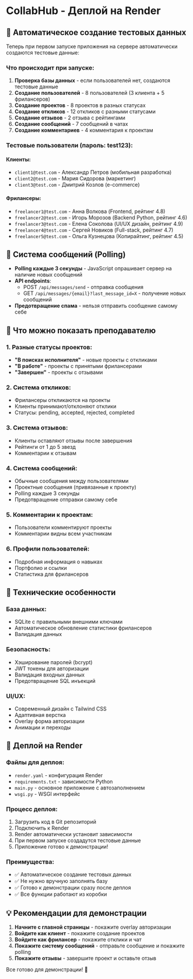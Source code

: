# CollabHub - Деплой на Render

## 🚀 Автоматическое создание тестовых данных

Теперь при первом запуске приложения на сервере автоматически создаются тестовые данные:

### Что происходит при запуске:
1. **Проверка базы данных** - если пользователей нет, создаются тестовые данные
2. **Создание пользователей** - 8 пользователей (3 клиента + 5 фрилансеров)
3. **Создание проектов** - 8 проектов в разных статусах
4. **Создание откликов** - 12 откликов с разными статусами
5. **Создание отзывов** - 2 отзыва с рейтингами
6. **Создание сообщений** - 7 сообщений в чатах
7. **Создание комментариев** - 4 комментария к проектам

### Тестовые пользователи (пароль: test123):

#### Клиенты:
- `client1@test.com` - Александр Петров (мобильная разработка)
- `client2@test.com` - Мария Сидорова (маркетинг)
- `client3@test.com` - Дмитрий Козлов (e-commerce)

#### Фрилансеры:
- `freelancer1@test.com` - Анна Волкова (Frontend, рейтинг 4.8)
- `freelancer2@test.com` - Игорь Морозов (Backend Python, рейтинг 4.6)
- `freelancer3@test.com` - Елена Соколова (UI/UX дизайн, рейтинг 4.9)
- `freelancer4@test.com` - Сергей Новиков (Full-stack, рейтинг 4.7)
- `freelancer5@test.com` - Ольга Кузнецова (Копирайтинг, рейтинг 4.5)

## 📡 Система сообщений (Polling)

- **Polling каждые 3 секунды** - JavaScript опрашивает сервер на наличие новых сообщений
- **API endpoints**:
  - POST `/api/messages/send` - отправка сообщения
  - GET `/api/messages/{email}?last_message_id=X` - получение новых сообщений
- **Предотвращение спама** - нельзя отправить сообщение самому себе

## 🎯 Что можно показать преподавателю

### 1. Разные статусы проектов:
- **"В поисках исполнителя"** - новые проекты с откликами
- **"В работе"** - проекты с принятыми фрилансерами  
- **"Завершен"** - проекты с отзывами

### 2. Система откликов:
- Фрилансеры откликаются на проекты
- Клиенты принимают/отклоняют отклики
- Статусы: pending, accepted, rejected, completed

### 3. Система отзывов:
- Клиенты оставляют отзывы после завершения
- Рейтинги от 1 до 5 звезд
- Комментарии к отзывам

### 4. Система сообщений:
- Обычные сообщения между пользователями
- Проектные сообщения (привязанные к проекту)
- Polling каждые 3 секунды
- Предотвращение отправки самому себе

### 5. Комментарии к проектам:
- Пользователи комментируют проекты
- Комментарии видны всем участникам

### 6. Профили пользователей:
- Подробная информация о навыках
- Портфолио и ссылки
- Статистика для фрилансеров

## 🔧 Технические особенности

### База данных:
- SQLite с правильными внешними ключами
- Автоматическое обновление статистики фрилансеров
- Валидация данных

### Безопасность:
- Хэширование паролей (bcrypt)
- JWT токены для авторизации
- Валидация входных данных
- Предотвращение SQL инъекций

### UI/UX:
- Современный дизайн с Tailwind CSS
- Адаптивная верстка
- Overlay форма авторизации
- Анимации и переходы

## 🚀 Деплой на Render

### Файлы для деплоя:
- `render.yaml` - конфигурация Render
- `requirements.txt` - зависимости Python
- `main.py` - основное приложение с автозаполнением
- `wsgi.py` - WSGI интерфейс

### Процесс деплоя:
1. Загрузить код в Git репозиторий
2. Подключить к Render
3. Render автоматически установит зависимости
4. При первом запуске создадутся тестовые данные
5. Приложение готово к демонстрации!

### Преимущества:
- ✅ Автоматическое создание тестовых данных
- ✅ Не нужно вручную заполнять базу
- ✅ Готово к демонстрации сразу после деплоя
- ✅ Все функции работают из коробки

## 💡 Рекомендации для демонстрации

1. **Начните с главной страницы** - покажите overlay авторизации
2. **Войдите как клиент** - покажите создание проектов
3. **Войдите как фрилансер** - покажите отклики и чат
4. **Покажите систему сообщений** - отправьте сообщение и покажите polling
5. **Покажите отзывы** - завершите проект и оставьте отзыв

Все готово для демонстрации! 🎉
